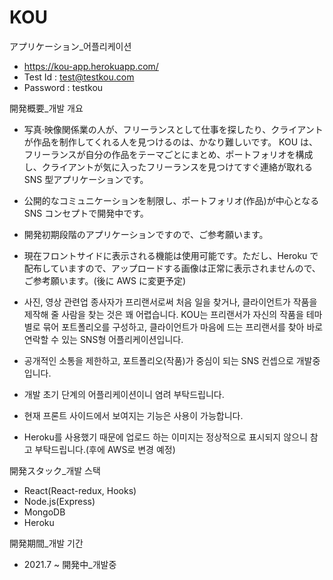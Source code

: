 # KOU

アプリケーション\_어플리케이션

- https://kou-app.herokuapp.com/
- Test Id : test@testkou.com
- Password : testkou

開発概要\_개발 개요

- 写真·映像関係業の人が、フリーランスとして仕事を探したり、クライアントが作品を制作してくれる人を見つけるのは、かなり難しいです。 KOU は、フリーランスが自分の作品をテーマごとにまとめ、ポートフォリオを構成し、クライアントが気に入ったフリーランスを見つけてすぐ連絡が取れる SNS 型アプリケーションです。
- 公開的なコミュニケーションを制限し、ポートフォリオ(作品)が中心となる SNS コンセプトで開発中です。
- 開発初期段階のアプリケーションですので、ご参考願います。
- 現在フロントサイドに表示される機能は使用可能です。ただし、Heroku で配布していますので、アップロードする画像は正常に表示されませんので、ご参考願います。(後に AWS に変更予定)

- 사진, 영상 관련업 종사자가 프리랜서로써 처음 일을 찾거나, 클라이언트가 작품을 제작해 줄 사람을 찾는 것은 꽤 어렵습니다. KOU는 프리랜서가 자신의 작품을 테마 별로 묶어 포트폴리오를 구성하고, 클라이언트가 마음에 드는 프리랜서를 찾아 바로 연락할 수 있는 SNS형 어플리케이션입니다.
- 공개적인 소통을 제한하고, 포트폴리오(작품)가 중심이 되는 SNS 컨셉으로 개발중입니다.
- 개발 초기 단계의 어플리케이션이니 염려 부탁드립니다.
- 현재 프론트 사이드에서 보여지는 기능은 사용이 가능합니다.
- Heroku를 사용했기 때문에 업로드 하는 이미지는 정상적으로 표시되지 않으니 참고 부탁드립니다.(후에 AWS로 변경 예정)

開発スタック\_개발 스택

- React(React-redux, Hooks)
- Node.js(Express)
- MongoDB
- Heroku

開発期間\_개발 기간

- 2021.7 ~ 開発中\_개발중
